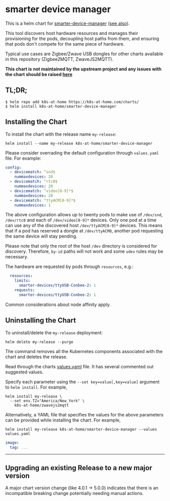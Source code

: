 # smarter device manager

This is a helm chart for [smarter-device-manager](https://gitlab.com/arm-research/smarter/smarter-device-manager/) 
([see also](https://community.arm.com/developer/research/b/articles/posts/a-smarter-device-manager-for-kubernetes-on-the-edge)).

This tool discovers host hardware resources and manages their provisioning for the pods, decoupling host paths from them, and ensuring that pods don't compete for the same piece of hardware. 

Typical use cases are Zigbee/Zwave USB dongles for other charts available in this repository (Zigbee2MQTT, ZwaveJS2MQTT).

**This chart is not maintained by the upstream project and any issues with the chart should be raised [here](https://github.com/k8s-at-home/charts/issues/new/choose)**

## TL;DR;

```shell
$ helm repo add k8s-at-home https://k8s-at-home.com/charts/
$ helm install k8s-at-home/smarter-device-manager
```

## Installing the Chart

To install the chart with the release name `my-release`:

```console
helm install --name my-release k8s-at-home/smarter-device-manager
```

Please consider overrading the default configuration through `values.yaml` file. 
For example: 
```yaml
config:
  - devicematch: ^snd$
    nummaxdevices: 20
  - devicematch: ^rtc0$
    nummaxdevices: 20
  - devicematch: ^video[0-9]*$
    nummaxdevices: 20
  - devicematch: ^ttyACM[0-9]*$
    nummaxdevices: 1
```
The above configuration allows up to twenty pods to make use of `/dev/snd`, `/dev/rtc0` and each of `/dev/video[0-9]*` devices. 
Only one pod at a time can use any of the discovered host `/dev/ttyACM[0-9]*` devices. This means that if a pod has reserved a dongle at `/dev/ttyACM0`, another pod requesting the same device will stay pending.

Please note that only the root of the host `/dev` directory is considered for discovery. Therefore, `by-id` paths will not work and some `udev` rules may be necessary.

The hardware are requested by pods through `resources`, e.g.:
```yaml
  resources:
    limits:
      smarter-devices/ttyUSB-Conbee-2: 1
    requests:
      smarter-devices/ttyUSB-Conbee-2: 1
```

Common considerations about node affinity apply. 

## Uninstalling the Chart

To uninstall/delete the `my-release` deployment:

```console
helm delete my-release --purge
```

The command removes all the Kubernetes components associated with the chart and deletes the release.

Read through the charts [values.yaml](https://github.com/k8s-at-home/charts/blob/master/charts/smarter-device-manager/values.yaml)
file. It has several commented out suggested values.

Specify each parameter using the `--set key=value[,key=value]` argument to `helm install`. For example,
```console
helm install my-release \
  --set env.TZ="America/New_York" \
    k8s-at-home/zwavejs2mqtt
```
Alternatively, a YAML file that specifies the values for the above parameters can be provided while installing the
chart. For example,
```console
helm install my-release k8s-at-home/smarter-device-manager --values values.yaml 
```

```yaml
image:
  tag: ...
```

---

## Upgrading an existing Release to a new major version

A major chart version change (like 4.0.1 -> 5.0.0) indicates that there is an incompatible breaking change potentially needing manual actions.

